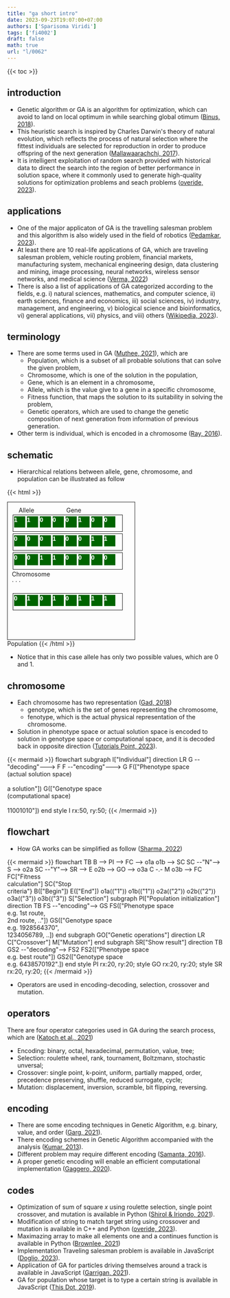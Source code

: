 ```yaml
---
title: "ga short intro"
date: 2023-09-23T19:07:00+07:00
authors: ['Sparisoma Viridi']
tags: ['fi4002']
draft: false
math: true
url: "l/0062"
---
```

{{< toc >}}


## introduction
+ Genetic algorithm or GA is an algorithm for optimization, which can avoid to land on local optimum in while searching global otimum ([Binus, 2018](https://socs.binus.ac.id/2018/12/08/genetic-algorithm/)).
+ This heuristic search is inspired by Charles Darwin's theory of natural evolution, which reflects the process of natural selection where the fittest individuals are selected for reproduction in order to produce offspring of the next generation ([Mallawaarachchi, 2017](https://towardsdatascience.com/introduction-to-genetic-algorithms-including-example-code-e396e98d8bf3)).
+ It is intelligent exploitation of random search provided with historical data to direct the search into the region of better performance in solution space, where it commonly used to generate high-quality solutions for optimization problems and seach problems ([overide, 2023](https://www.geeksforgeeks.org/genetic-algorithms/)).


## applications
+ One of the major applicaton of GA is the travelling salesman problem and this algorithm is also widely used in the field of robotics ([Pedamkar, 2023](https://www.educba.com/what-is-genetic-algorithm/)).
+ At least there are 10 real-life applications of GA, which are traveling salesman problem, vehicle routing problem, financial markets, manufacturing system, mechanical engineering design, data clustering and mining, image processing, neural networks, wireless sensor networks, and medical science ([Verma, 2022](https://analyticsindiamag.com/10-real-life-applications-of-genetic-optimization/))
+ There is also a list of applications of GA categorized according to the fields, e.g. i) natural sciences, mathematics, and computer science, ii) earth sciences, finance and economics, iii) social sciences, iv) industry, management, and engineering, v) biological science and bioinformatics, vi) general applications, vii) physics, and viii) others ([Wikipedia, 2023](https://en.wikipedia.org/w/index.php?oldid=1173413907)).


## terminology
+ There are some terms used in GA ([Muthee, 2021](https://www.section.io/engineering-education/the-basics-of-genetic-algorithms-in-ml/)), which are
  - Population, which is a subset of all probable solutions that can solve the given problem,
  - Chromosome, which is one of the solution in the population,
  - Gene, which is an element in a chromosome,
  - Allele, which is the value give to a gene in a specific chromosome,
  - Fitness function, that maps the solution to its suitability in solving the problem,
  - Genetic operators, which are used to change the genetic composition of next generation from information of previous generation.
+ Other term is individual, which is encoded in a chromosome ([Ray, 2016](https://stackoverflow.com/a/39740926/9475509)).


## schematic
+ Hierarchical relations between allele, gene, chromosome, and population can be illustrated as follow

{{< html >}}
<style>
:root {
  --gene-background: darkgreen;
  --gene-background-dark: #efe;
  --gene-color: white;
  --gene-color-dark: green;
  --hg-allele: magenta;
  --hg-allele-dark: red;
  --hg-gene: darkcyan;
  --hg-gene-dark: cyan;
  --hg-chromosome: red;
  --hg-chromosome-dark: darkred;
}

body.colorscheme-dark div.gene{
  background: var(--gene-background-dark);
  color: var(--gene-color-dark);
}

body.colorscheme-light div.hg-allele {
  color: var(--hg-allele);
}

body.colorscheme-dark div.hg-allele {
  color: var(--hg-allele-dark);
}

body.colorscheme-light div.hg-gene {
  background: var(--hg-gene);
}

body.colorscheme-dark div.hg-gene {
  background: var(--hg-gene-dark);
}

body.colorscheme-light div.hg-chromosome {
  background: var(--hg-chromosome);
  padding: 3px;
}

body.colorscheme-dark div.hg-chromosome {
  background: var(--hg-chromosome-dark);
  border: 1px solid var(--hg-chromosome);
  padding: 0px;
}


.gene {
  width: 26px;
  height: 26px;
  display: inline-block;
  font-size: 100%;
  font-family: Arial;
  font-weight: bold;
  background: var(--gene-background);
  color: var(--gene-color);
}

.chromosome {
  width: 250px;
  height: 34px;
  border: 1px solid currentcolor;
  margin: 2px;
  display:inline-block;
  font-size: 100%;
  padding: 2px;
}

.population {
  width: 276px;
  height: 300px;
  border: 1px solid currentcolor;
  display:inline-block;
  padding: 10px;
}
</style>
<div class="population">
   &nbsp; &nbsp; Allele &nbsp; &nbsp; &nbsp; &nbsp; &nbsp; &nbsp; &nbsp; &nbsp; &nbsp; Gene 
  <div class="chromosome">
    <div class="gene">1</div>
    <div class="gene hg-allele">1</div>
    <div class="gene hg-allele">0</div>
    <div class="gene">0</div>
    <div class="gene">0</div>
    <div class="gene">1</div>
    <div class="gene hg-gene">0</div>
    <div class="gene">0</div>
  </div>
  <br />
  <div class="chromosome">
    <div class="gene">0</div>
    <div class="gene">0</div>
    <div class="gene">0</div>
    <div class="gene">1</div>
    <div class="gene">0</div>
    <div class="gene">0</div>
    <div class="gene">1</div>
    <div class="gene">1</div>
  </div>
  <br />
  <div class="chromosome hg-chromosome">
    <div class="gene">0</div>
    <div class="gene">0</div>
    <div class="gene">1</div>
    <div class="gene">1</div>
    <div class="gene">0</div>
    <div class="gene">0</div>
    <div class="gene">0</div>
    <div class="gene">0</div>
  </div>
  <br />
  Chromosome
  <br />
  &middot; &middot; &middot;
  <br />
  <br />
  <div class="chromosome">
    <div class="gene">0</div>
    <div class="gene">1</div>
    <div class="gene">0</div>
    <div class="gene">1</div>
    <div class="gene">0</div>
    <div class="gene">1</div>
    <div class="gene">1</div>
    <div class="gene">1</div>
  </div>
</div>
<br /> Population
{{< /html >}}

+ Notice that in this case allele has only two possible values, which are 0 and 1.


## chromosome
+ Each chromosome has two representation ([Gad, 2018](https://towardsdatascience.com/introduction-to-optimization-with-genetic-algorithm-2f5001d9964b))
  - genotype, which is the set of genes representing the chromosome,
  - fenotype, which is the actual physical representation of the chromosome.
+ Solution in phenotype space or actual solution space is encoded to solution in genotype space or computational space, and it is decoded back in opposite direction ([Tutorials Point, 2023](https://www.tutorialspoint.com/genetic_algorithms/genetic_algorithms_fundamentals.htm)).

{{< mermaid >}}
flowchart
  subgraph I["Individual"]
    direction LR
    G --"decoding"---> F
    F --"encoding"---> G
    F(["Phenotype space<br>(actual solution space)<br><br>a solution"])
    G(["Genotype space<br>(computational space)<br><br>11001010"])
  end
  style I rx:50, ry:50;
{{< /mermaid >}}


## flowchart
+ How GA works can be simplified as follow ([Sharma, 2022](https://vidyasheela.com/post/gentle-introduction-to-genetic-algorithm))

{{< mermaid >}}
flowchart TB
  B --> PI --> FC --> o1a
  o1b --> SC
  SC --"N"--> S --> o2a
  SC --"Y"--> SR --> E
  o2b --> GO --> o3a
  C -.- M
  o3b --> FC
  FC["Fitness<br>calculation"]
  SC{"Stop<br>criteria"}
  B(["Begin"])
  E(["End"])
  o1a(("1"))
  o1b(("1"))
  o2a(("2"))
  o2b(("2"))
  o3a(("3"))
  o3b(("3"))
  S["Selection"]
  subgraph PI["Population initialization"]
    direction TB
    FS --"encoding"--> GS
    FS(["Phenotype space<br>e.g. 1st route,<br>2nd route, .."])
    GS(["Genotype space<br>e.g. 1928564370",<br>1234056789, ..])
  end
  subgraph GO["Genetic operations"]
    direction LR
    C["Crossover"]
    M["Mutation"]
  end
  subgraph SR["Show result"]
    direction TB
    GS2 --"decoding"--> FS2
    FS2(["Phenotype space<br>e.g. best route"])
    GS2(["Genotype space<br>e.g. 6438570192".])
  end
  style PI rx:20, ry:20;
  style GO rx:20, ry:20;
  style SR rx:20, ry:20;
{{< /mermaid >}}
+ Operators are used in encoding-decoding, selection, crossover and mutation.


## operators
There are four operator categories used in GA during the search process, which are ([Katoch et al., 2021](https://doi.org/10.1007/s11042-020-10139-6))
+ Encoding: binary, octal, hexadecimal, permutation, value, tree;
+ Selection: roulette wheel, rank, tournament, Boltzmann, stochastic unversal;
+ Crossover: single point, k-point, uniform, partially mapped, order, precedence preserving, shuffle, reduced surrogate, cycle;
+ Mutation: displacement, inversion, scramble, bit flipping, reversing.


## encoding
+ There are some encoding techniques in Genetic Algorithm, e.g. binary, value, and order ([Garg, 2021](https://medium.com/geekculture/encoding-techniques-in-genetic-algorithm-371bccbe4bf7)).
+ There encoding schemes in Genetic Algorithm accompanied with the analysis ([Kumar, 2013](https://garph.co.uk/ijarie/mar2013/1.pdf)).
+ Different problem may require different encoding ([Samanta, 2016](https://cse.iitkgp.ac.in/~dsamanta/courses/archive/sca/Slides/SCA%20GA-03.pdf)).
+ A proper genetic encoding will enable an efficient computational implementation ([Gaggero, 2020](https://www.hindawi.com/journals/mpe/2020/1203248/)).


## codes
+ Optimization of sum of square $x$ using roulette selection, single point crossover, and mutation is available in Python ([Shirol & Iriondo, 2021](https://pub.towardsai.net/genetic-algorithm-ga-introduction-with-example-code-e59f9bc58eaf)).
+ Modification of string to match target string using crossover and mutation is available in C++ and Python ([overide, 2023](https://www.geeksforgeeks.org/genetic-algorithms/)).
+ Maximazing array to make all elements one and a continues function is available in Python ([Brownlee, 2021](https://machinelearningmastery.com/simple-genetic-algorithm-from-scratch-in-python/))
+ Implementation Traveling salesman problem is available in JavaScript ([Doglio, 2023](https://blog.bitsrc.io/javascript-meets-genetics-how-to-create-genetic-algorithms-ab7796e01280)).
+ Application of GA for particles driving themselves around a track is available in JavaScript ([Garrigan, 2021](https://dev.to/lukegarrigan/genetic-algorithms-in-javascript-mc3)).
+ GA for population whose target is to type a certain string is available in JavaScript ([This Dot, 2019](https://www.thisdot.co/blog/quick-intro-to-genetic-algorithms-with-a-javascript-example/)).
